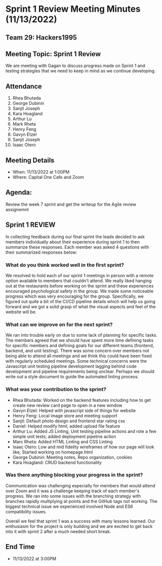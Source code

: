 # Sprint 1 Review Meeting Minutes (11/13/2022)
## Team 29: Hackers1995
## Meeting Topic: Sprint 1 Review
We are meeting with Gagan to discuss progress made on Sprint 1 and testing strategies that we need to keep in mind as we continue developing.

## Attendance
1. Rhea Bhutada
2. George Dubinin
3. Sanjit Joseph
4. Kara Hoagland
5. Arthur Lu
6. Mark Rheta
7. Henry Feng
8. Gavyn Etzel
9. Sanjit Joseph
10. Isaac Otero

## Meeting Details
- When: 11/13/2022 at 1:00PM
- Where: Capital One Cafe and Zoom

## Agenda:
Review the week 7 sprint and get the writeup for the Agile review assignemnt

## Sprint 1 REVIEW
In collecting feedback during our final sprint the leads decided to ask members individually about their experience during sprint 1 to then summarize these responses. Each member was asked 4 questions with their summarized responses below:

### What do you think worked well in the first sprint?
We resolved to hold each of our sprint 1 meetings in person with a remote option available to members that couldn't attend. We really liked hanging out at the restaurants before working on the sprint and these experiences encouraged psychological safety in the group. We made some noticeable progress which was very encouraging for the group. Specifically, we figured out quite a bit of the CI/CD pipeline details which will help us going forward and we got a solid grasp of what the visual aspects and feel of the website will be.

### What can we improve on for the next sprint?
We ran into trouble early on due to some lack of planning for specific tasks. The members agreed that we should have spent more time defining tasks for specific members and defining goals for our different teams (frontend, backend, and unit testing). There was some concern over members not being able to attend all meetings and we think this could have been fixed with regularly scheduled meetings. Some technical concerns were the Javascript unit testing pipeline development lagging behind code development and pipeline requirements being unclear. Perhaps we should write out a style document to guide the automated linting process.

### What was your contribution to the sprint?
* Rhea Bhutada: Worked on the backend features including how to get create new review card page to open in a new window
* Gavyn Etzel: Helped with javascript side of things for website 
* Henry Feng: Local image store and meeting support
* Sanjit: Default photo design and frontend star rating css
* Daniel: Helped modify html, added upload file feature
* Arthur Lu: Added JS Linting, Unit testing pipeline actions and rote a few simple unit tests; added deployment pipeline action
* Marc Rheta: Added HTML Linting and CSS Linting
* Isaac Otero: Low and mid fidelity wireframes of how our page will look like, Started working on homepage.html
* George Dubinin: Meeting notes, Repo organization, cookies
* Kara Hoagland: CRUD backend functionality

### Was there anything blocking your progress in the sprint?
Communication was challenging especially for members that would attend over Zoom and it was a challenge keeping  track of each member's progress. We ran into some issues with the branching strategy with branches rapidly multiplying at points and the GitHub tags not working. The biggest technical issue we experienced involved Node and ES6 compatibility issues.

Overall we feel that sprint 1 was a success with many lessons learned. Our enthusiasm for the project is only building and we are excited to get back into it with sprint 2 after a much needed short break.

## End Time
- 11/13/2022 at 3:00PM
